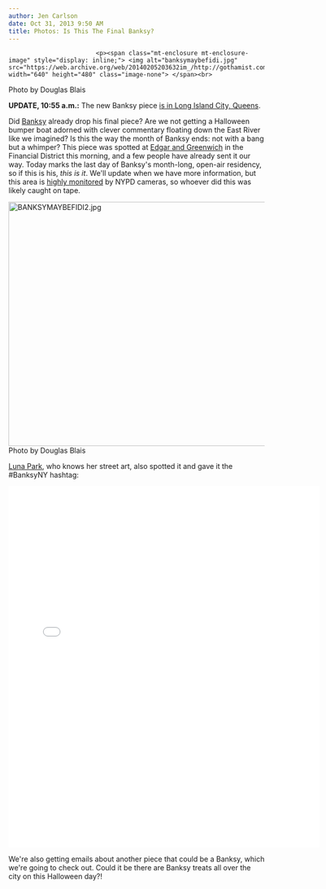 ```yaml
---
author: Jen Carlson
date: Oct 31, 2013 9:50 AM
title: Photos: Is This The Final Banksy?
---
```



                            
                            
                            
                            <p><span class="mt-enclosure mt-enclosure-image" style="display: inline;"> <img alt="banksymaybefidi.jpg" src="https://web.archive.org/web/20140205203632im_/http://gothamist.com/attachments/arts_jen/banksymaybefidi.jpg" width="640" height="480" class="image-none"> </span><br>
<span class="photo_caption">Photo by Douglas Blais</span></p>

<p><strong>UPDATE, 10:55 a.m.:</strong> The new Banksy piece <a href="https://web.archive.org/web/20140205203632/http://gothamist.com/2013/10/31/new_banksy_is_in_queens.php">is in Long Island City, Queens</a>.</p>

<p>Did <a href="https://web.archive.org/web/20140205203632/http://gothamist.com/tags/banksy">Banksy</a> already drop his final piece? Are we not getting a Halloween bumper boat adorned with clever commentary floating down the East River like we imagined? Is this the way the month of Banksy ends: not with a bang but a whimper? This piece was spotted at <a href="https://web.archive.org/web/20140205203632/https://maps.google.com/maps?q=greenwich+and+edgar&amp;hl=en&amp;ll=40.707385,-74.013841&amp;spn=0.013078,0.026436&amp;sll=40.707147,-74.013932&amp;layer=c&amp;cbp=13,81.48,,0,-10.75&amp;cbll=40.707472,-74.013806&amp;gl=us&amp;hnear=Greenwich+St+%26+Edgar+St,+New+York,+10006&amp;t=h&amp;z=16&amp;panoid=Wk54y1QUaEmsXXTT5WeeWg">Edgar and Greenwich</a> in the Financial District this morning, and a few people have already sent it our way. Today marks the last day of Banksy&apos;s month-long, open-air residency, so if this is his, <em>this is it</em>. We&apos;ll update when we have more information, but this area is <a href="https://web.archive.org/web/20140205203632/http://gothamist.com/2012/08/08/photos_the_nypds_new_ultimate_domai.php#photo-1">highly monitored</a> by NYPD cameras, so whoever did this was likely caught on tape. </p>

<p><span class="mt-enclosure mt-enclosure-image" style="display: inline;"> <img alt="BANKSYMAYBEFIDI2.jpg" src="https://web.archive.org/web/20140205203632im_/http://gothamist.com/attachments/arts_jen/BANKSYMAYBEFIDI2.jpg" width="640" height="480" class="image-none"> </span><br>
<span class="photo_caption">Photo by Douglas Blais</span></p>

<p><a href="https://web.archive.org/web/20140205203632/http://instagram.com/p/gIj9WNr7wG/">Luna Park</a>, who knows her street art, also spotted it and gave it the #BanksyNY hashtag:</p>

<p><iframe src="//web.archive.org/web/20140205203632if_/http://instagram.com/p/gIj9WNr7wG/embed/" width="612" height="710" frameborder="0" scrolling="no" allowtransparency="true"></iframe></p>

<p>We&apos;re also getting emails about another piece that could be a Banksy, which we&apos;re going to check out. Could it be there are Banksy treats all over the city on this Halloween day?!</p>
                            
                            
                            